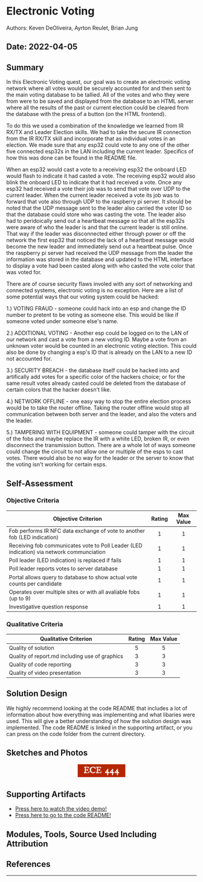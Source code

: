 # Electronic Voting
Authors: Keven DeOliveira, Ayrton Reulet, Brian Jung

Date: 2022-04-05
-----

## Summary

In this Electronic Voting quest, our goal was to create an electronic voting network where all votes would be securely accounted for and then sent to the main voting database to be tallied. All of the votes and who they were from were to be saved and displayed from the database to an HTML server where all the results of the past or current election could be cleared from the database with the press of a button (on the HTML frontend). 

To do this we used a combination of the knowledge we learned from IR RX/TX and Leader Election skills. We had to take the secure IR connection from the IR RX/TX skill and incorporate that as individual votes in an election. We made sure that any esp32 could vote to any one of the other five connected esp32s in the LAN including the current leader. Specifics of how this was done can be found in the README file. 

When an esp32 would cast a vote to a receiving esp32 the onboard LED would flash to indicate it had casted a vote. The receiving esp32 would also blink the onboard LED to indicate that it had received a vote. Once any esp32 had received a vote their job was to send that vote over UDP to the current leader. When the current leader received a vote its job was to forward that vote also through UDP to the raspberry pi server. It should be noted that the UDP message sent to the leader also carried the voter ID so that the database could store who was casting the vote. The leader also had to peridoically send out a heartbeat message so that all the esp32s were aware of who the leader is and that the current leader is still online. That way if the leader was disconnected either through power or off the network the first esp32 that noticed the lack of a heartbeat message would become the new leader and immediately send out a heartbeat pulse. Once the raspberry pi server had received the UDP message from the leader the information was stored in the database and updated to the HTML interface to display a vote had been casted along with who casted the vote color that was voted for.

There are of course security flaws involed with any sort of networking and connected systems, electronic voting is no exception. Here are a list of some potential ways that our voting system could be hacked:

1.) VOTING FRAUD - someone could hack into an esp and change the ID number to pretent to be voting as someone else. This would be like if someone voted under someone else's name.

2.) ADDITIONAL VOTING - Another esp could be logged on to the LAN of our network and cast a vote from a new voting ID. Maybe a vote from an unknown voter would be counted in an electronic voting election. This could also be done by changing a esp's ID that is already on the LAN to a new ID not accounted for.

3.) SECURITY BREACH - the database itself could be hacked into and artifically add votes for a specific color of the hackers choice; or for the same result votes already casted could be deleted from the database of certain colors that the hacker doesn't like.

4.) NETWORK OFFLINE - one easy way to stop the entire election process would be to take the router offline. Taking the router offline would stop all communication between both server and the leader, and also the voters and the leader.

5.) TAMPERING WITH EQUIPMENT - someone could tamper with the circuit of the fobs and maybe replace the IR with a white LED, broken IR, or even disconnect the transmission button. There are a whole lot of ways someone could change the circuit to not allow one or multiple of the esps to cast votes. There would also be no way for the leader or the server to know that the voting isn't working for certain esps.


## Self-Assessment

### Objective Criteria

| Objective Criterion | Rating | Max Value  | 
|---------------------------------------------|:-----------:|:---------:|
| Fob performs IR NFC data exchange of vote to another fob (LED indication) | 1 | 1 | 
| Receiving fob communicates vote to Poll Leader (LED indication) via network communciation | 1 | 1 | 
| Poll leader (LED indication) is replaced if fails | 1 | 1 | 
| Poll leader reports votes to server database | 1 | 1 | 
| Portal allows query to database to show actual vote counts per candidate | 1 | 1 | 
| Operates over multiple sites or with all avaliable fobs (up to 9) | 1 | 1 | 
| Investigative question response | 1 | 1 | 


### Qualitative Criteria

| Qualitative Criterion | Rating | Max Value  | 
|---------------------------------------------|:-----------:|:---------:|
| Quality of solution | 5 |  5     | 
| Quality of report.md including use of graphics | 3 |  3     | 
| Quality of code reporting | 3 |  3     | 
| Quality of video presentation | 3 |  3     | 


## Solution Design

We highly recommend looking at the code README that includes a lot of information about how everything was implementing and what libaries were used. This will give a better understanding of how the solution design was implemented. The code README is linked in the supporting artifact, or you can press on the code folder from the current directory.

## Sketches and Photos
<center><img src="./images/ece444.png" width="25%" /></center>  
<center> </center>


## Supporting Artifacts
- [Press here to watch the video demo!](https://drive.google.com/file/d/1_ilZExYNMJ1wD292D40Bi5A-SnDH0FJf/view)
- [Press here to go to the code README!](https://github.com/BU-EC444/Team13-DeOliveira-Jung-Reulet/blob/master/quest-4/code/README.md)


## Modules, Tools, Source Used Including Attribution

## References

-----

